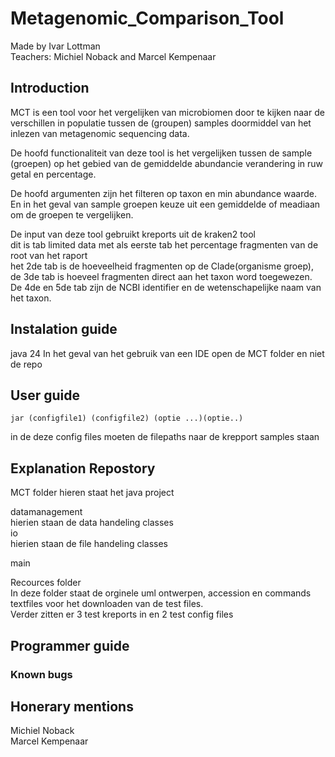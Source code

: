 # Metagenomic_Comparison_Tool

Made by Ivar Lottman  
Teachers: Michiel Noback and Marcel Kempenaar  

## Introduction  
MCT is een tool voor het vergelijken van microbiomen door te kijken naar de verschillen in populatie tussen de (groupen) samples doormiddel van het inlezen van metagenomic sequencing data.  

De hoofd functionaliteit van deze tool is het vergelijken tussen de sample (groepen) op het gebied van de gemiddelde abundancie verandering in ruw getal en percentage.  

De hoofd argumenten zijn het filteren op taxon en min abundance waarde. En in het geval van sample groepen keuze uit een gemiddelde of meadiaan om de groepen te vergelijken.  

De input van deze tool gebruikt kreports uit de kraken2 tool  
dit is tab limited data met als eerste tab het percentage fragmenten van de root van het raport  
het 2de tab is de hoeveelheid fragmenten op de Clade(organisme groep), de 3de tab is hoeveel fragmenten direct aan het taxon word toegewezen.  
De 4de en 5de tab zijn de NCBI identifier en de wetenschapelijke naam van het taxon.  


## Instalation guide   
java 24
In het geval van het gebruik van een IDE open de MCT folder en niet de repo

## User guide  
```
jar (configfile1) (configfile2) (optie ...)(optie..)
```
in de deze config files moeten de filepaths naar de krepport samples staan 


## Explanation Repostory  
MCT folder
hieren staat het java project

datamanagement  
hierien staan de data handeling classes  
io   
hierien staan de file handeling classes  

main  

Recources folder  
In deze folder staat de orginele uml ontwerpen, accession en commands textfiles voor het downloaden van de test files.   
Verder zitten er 3 test kreports in en 2 test config files

## Programmer guide  

### Known bugs  

## Honerary mentions  
Michiel Noback  
Marcel Kempenaar    
